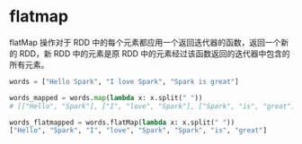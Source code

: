 # flatmap

flatMap 操作对于 RDD 中的每个元素都应用一个返回迭代器的函数，返回一个新的 RDD，新 RDD 中的元素是原 RDD 中的元素经过该函数返回的迭代器中包含的所有元素。

```python
words = ["Hello Spark", "I love Spark", "Spark is great"]

words_mapped = words.map(lambda x: x.split(" "))
# [["Hello", "Spark"], ["I", "love", "Spark"], ["Spark", "is", "great"]]

words_flatmapped = words.flatMap(lambda x: x.split(" "))
["Hello", "Spark", "I", "love", "Spark", "Spark", "is", "great"]
```